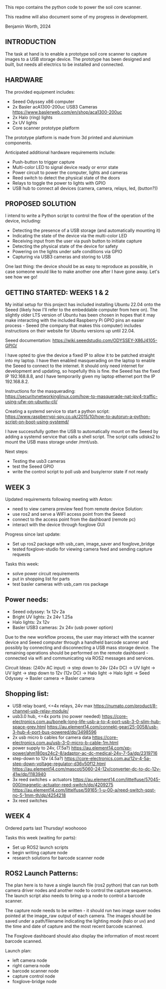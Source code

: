 This repo contains the python code to power the soil core scanner.

This readme will also document some of my progress in development.

Benjamin Worth, 2024

INTRODUCTION
------------
The task at hand is to enable a prototype soil core
scanner to capture images to a USB storage device. The prototype has been
designed and built, but needs all electrics to be installed and connected.

HARDWARE
--------
The provided equipment includes:

- Seeed Odyssey x86 computer
- 2x Basler acA1300-200uc USB3 Cameras
https://www.baslerweb.com/en/shop/aca1300-200uc
- 2x Halo (ring) lights
- 2x UV lights
- Core scanner prototype platform

The prototype platform is made from 3d printed and aluminium components.

Anticipated additional hardware requirements include:

- Push-button to trigger capture
- Multi-color LED to signal device ready or error state
- Power circuit to power the computer, lights and cameras
- Reed switch to detect the physical state of the doors
- Relays to toggle the power to lights with GPIO
- USB hub to connect all devices (camera, camera, relays, led, (button?))

PROPOSED SOLUTION
-----------------
I intend to write a Python script to control the flow of the operation of the 
device, including:

- Detecting the presence of a USB storage (and automatically mounting it)
- Indicating the state of the device via the multi-color LED
- Receiving input from the user via push button to initiate capture
- Detecting the physical state of the device for safety
- Powering on the lights under safe conditions via GPIO
- Capturing via USB3 cameras and storing to USB

One last thing: the device should be as easy to reproduce as possible, in case
someone would like to make another one after I have gone away. Let's see how we
go!

GETTING STARTED: WEEKS 1 & 2
----------------------------
My initial setup for this project has included installing Ubuntu 22.04 onto the 
Seeed (likely how I'll refer to the embeddable computer from here on). The 
slightly older LTS version of Ubuntu has been chosen in hopes that it may make
interacting with the included Raspberry Pi GPIO pins an easier process - Seeed
(the company that makes this computer) includes instructions on their website
for Ubuntu versions up until 22.04.

Seeed documentation:
https://wiki.seeedstudio.com/ODYSSEY-X86J4105-GPIO/

I have opted to give the device a fixed IP to allow it to be patched straight
into my laptop. I have then enabled masquerading on the laptop to enable the
Seeed to connect to the internet. It should only need internet for development
and updating, so hopefully this is fine. the Seeed has the fixed IP 192.168.8.8,
and I have temporarily given my laptop ethernet port the IP 192.168.8.2.

Instructions for the masquerading:
https://securitynetworkinglinux.com/how-to-masquerade-nat-ipv4-traffic-using-ufw-on-ubuntu-cli/

Creating a systemd service to start a python script:
https://www.raspberrypi-spy.co.uk/2015/10/how-to-autorun-a-python-script-on-boot-using-systemd/

I have successfully gotten the USB to automatically mount on the Seeed by adding
a systemd service that calls a shell script. The script calls udisks2 to mount
the USB mass storage under /mnt/usb.

Next steps:
- Testing the usb3 cameras
- test the Seeed GPIO
- write the control script to poll usb and busy/error state if not ready

WEEK 3
------
Updated requirements following meeting with Anton:
- need to view camera preview feed from remote device
Solution:
- use ros2 and serve a WIFI access point from the Seeed
- connect to the access point from the dashboard (remote pc)
- interact with the device through foxglove GUI

Progress since last update:
- Set up ros2 package with usb_cam, image_saver and foxglove_bridge
- tested foxglove-studio for viewing camera feed and sending capture requests

Tasks this week:
- solve power circuit requirements
- put in shopping list for parts
- test basler cameras with usb_cam ros package

Power needs:
------------
- Seeed odyssey: 1x 12v 2a
- Bright UV lights: 2x 24v 1.25a
- Halo lights: 2x 12v
- Basler USB3 cameras: 2x 24v (usb power option)

Due to the new workflow process, the user may interact with the scanner device 
and Seeed computer through a handheld barcode scanner and possibly by 
connecting and disconnecting a USB mass storage device. The remaining 
operations should be performed on the remote dashboard - connected via wifi and
communicating via ROS2 messages and services.

Circuit Ideas:
(240v AC input)
-> step down to 24v
(24v DC)
-> UV light
-> UV light
-> step down to 12v
(12v DC)
-> Halo light
-> Halo light
-> Seed Odyssey
-> Basler camera
-> Basler camera

Shopping list:
--------------
- USB relay board, <=4x relays, 24v max
https://numato.com/product/8-channel-usb-relay-module/ 
- usb3.0 hub, <=4x ports (no power needed)
https://core-electronics.com.au/bonelk-long-life-usb-a-to-4-port-usb-3-0-slim-hub-space-grey.html
https://au.element14.com/connekt-gear/25-0058/usb-3-hub-4-port-bus-powered/dp/3498596
- 2x usb micro b cables for camera data
https://core-electronics.com.au/usb-3-0-micro-b-cable-1m.html
- power supply to 24v, (7.5a?) 
https://au.element14.com/xp-power/ahm180ps24c2-8/adaptor-ac-dc-medical-24v-7-5a/dp/2319716
- step-down to 12v (4.5a?)
https://core-electronics.com.au/12v-4-5a-step-down-voltage-regulator-d36v50f12.html
https://au.element14.com/mascot/5060-24-12v/converter-dc-to-dc-12v-41w/dp/1183940
- 3x reed switches + actuators
https://au.element14.com/littelfuse/57045-000/magnetic-actuator-reed-switch/dp/4209275
https://au.element14.com/littelfuse/59165-1-u-00-a/reed-switch-spst-no-5-1mm-th/dp/4254218
- 3x reed switches

WEEK 4
------
Ordered parts last Thursday! woohoooo

Tasks this week (waiting for parts):
- Set up ROS2 launch scripts
- begin writing capture node
- research solutions for barcode scanner node

ROS2 Launch Patterns:
---------------------
The plan here is to have a single launch file (ros2 python) that can run 
both camera driver nodes and another node to control the capture sequence.
The launch script also needs to bring up a node to control a barcode
scanner.

The capture node needs to be written - it should run two image saver nodes
pointed at the image_raw output of each camera. The images should be saved
under a path/filename indicating the lighting mode (halo or uv) and the time
and date of capture and the most recent barcode scanned.

The Foxglove dashboard should also display the information of most recent
barcode scanned.

Launch plan:
- left camera node
- right camera node
- barcode scanner node
- capture control node
- foxglove-bridge node

